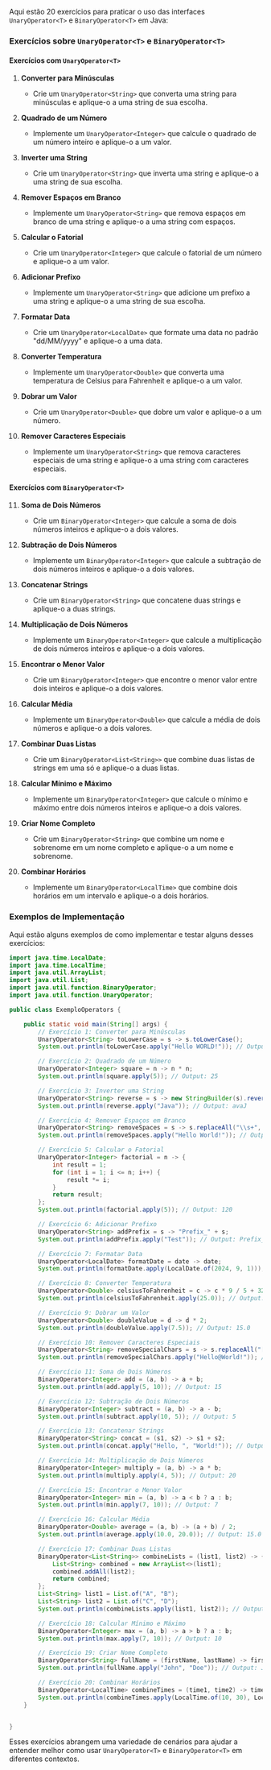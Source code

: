Aqui estão 20 exercícios para praticar o uso das interfaces `UnaryOperator<T>` e `BinaryOperator<T>` em Java:

### Exercícios sobre `UnaryOperator<T>` e `BinaryOperator<T>`

#### Exercícios com `UnaryOperator<T>`

1. **Converter para Minúsculas**
    - Crie um `UnaryOperator<String>` que converta uma string para minúsculas e aplique-o a uma string de sua escolha.

2. **Quadrado de um Número**
    - Implemente um `UnaryOperator<Integer>` que calcule o quadrado de um número inteiro e aplique-o a um valor.

3. **Inverter uma String**
    - Crie um `UnaryOperator<String>` que inverta uma string e aplique-o a uma string de sua escolha.

4. **Remover Espaços em Branco**
    - Implemente um `UnaryOperator<String>` que remova espaços em branco de uma string e aplique-o a uma string com
      espaços.

5. **Calcular o Fatorial**
    - Crie um `UnaryOperator<Integer>` que calcule o fatorial de um número e aplique-o a um valor.

6. **Adicionar Prefixo**
    - Implemente um `UnaryOperator<String>` que adicione um prefixo a uma string e aplique-o a uma string de sua
      escolha.

7. **Formatar Data**
    - Crie um `UnaryOperator<LocalDate>` que formate uma data no padrão "dd/MM/yyyy" e aplique-o a uma data.

8. **Converter Temperatura**
    - Implemente um `UnaryOperator<Double>` que converta uma temperatura de Celsius para Fahrenheit e aplique-o a um
      valor.

9. **Dobrar um Valor**
    - Crie um `UnaryOperator<Double>` que dobre um valor e aplique-o a um número.

10. **Remover Caracteres Especiais**
    - Implemente um `UnaryOperator<String>` que remova caracteres especiais de uma string e aplique-o a uma string com
      caracteres especiais.

#### Exercícios com `BinaryOperator<T>`

11. **Soma de Dois Números**
    - Crie um `BinaryOperator<Integer>` que calcule a soma de dois números inteiros e aplique-o a dois valores.

12. **Subtração de Dois Números**
    - Implemente um `BinaryOperator<Integer>` que calcule a subtração de dois números inteiros e aplique-o a dois
      valores.

13. **Concatenar Strings**
    - Crie um `BinaryOperator<String>` que concatene duas strings e aplique-o a duas strings.

14. **Multiplicação de Dois Números**
    - Implemente um `BinaryOperator<Integer>` que calcule a multiplicação de dois números inteiros e aplique-o a dois
      valores.

15. **Encontrar o Menor Valor**
    - Crie um `BinaryOperator<Integer>` que encontre o menor valor entre dois inteiros e aplique-o a dois valores.

16. **Calcular Média**
    - Implemente um `BinaryOperator<Double>` que calcule a média de dois números e aplique-o a dois valores.

17. **Combinar Duas Listas**
    - Crie um `BinaryOperator<List<String>>` que combine duas listas de strings em uma só e aplique-o a duas listas.

18. **Calcular Mínimo e Máximo**
    - Implemente um `BinaryOperator<Integer>` que calcule o mínimo e máximo entre dois números inteiros e aplique-o a
      dois valores.

19. **Criar Nome Completo**
    - Crie um `BinaryOperator<String>` que combine um nome e sobrenome em um nome completo e aplique-o a um nome e
      sobrenome.

20. **Combinar Horários**
    - Implemente um `BinaryOperator<LocalTime>` que combine dois horários em um intervalo e aplique-o a dois horários.

### Exemplos de Implementação

Aqui estão alguns exemplos de como implementar e testar alguns desses exercícios:

```java
import java.time.LocalDate;
import java.time.LocalTime;
import java.util.ArrayList;
import java.util.List;
import java.util.function.BinaryOperator;
import java.util.function.UnaryOperator;

public class ExemploOperators {

    public static void main(String[] args) {
        // Exercício 1: Converter para Minúsculas
        UnaryOperator<String> toLowerCase = s -> s.toLowerCase();
        System.out.println(toLowerCase.apply("Hello WORLD!")); // Output: hello world!

        // Exercício 2: Quadrado de um Número
        UnaryOperator<Integer> square = n -> n * n;
        System.out.println(square.apply(5)); // Output: 25

        // Exercício 3: Inverter uma String
        UnaryOperator<String> reverse = s -> new StringBuilder(s).reverse().toString();
        System.out.println(reverse.apply("Java")); // Output: avaJ

        // Exercício 4: Remover Espaços em Branco
        UnaryOperator<String> removeSpaces = s -> s.replaceAll("\\s+", "");
        System.out.println(removeSpaces.apply("Hello World!")); // Output: HelloWorld!

        // Exercício 5: Calcular o Fatorial
        UnaryOperator<Integer> factorial = n -> {
            int result = 1;
            for (int i = 1; i <= n; i++) {
                result *= i;
            }
            return result;
        };
        System.out.println(factorial.apply(5)); // Output: 120

        // Exercício 6: Adicionar Prefixo
        UnaryOperator<String> addPrefix = s -> "Prefix_" + s;
        System.out.println(addPrefix.apply("Test")); // Output: Prefix_Test

        // Exercício 7: Formatar Data
        UnaryOperator<LocalDate> formatDate = date -> date;
        System.out.println(formatDate.apply(LocalDate.of(2024, 9, 1))); // Output: 2024-09-01

        // Exercício 8: Converter Temperatura
        UnaryOperator<Double> celsiusToFahrenheit = c -> c * 9 / 5 + 32;
        System.out.println(celsiusToFahrenheit.apply(25.0)); // Output: 77.0

        // Exercício 9: Dobrar um Valor
        UnaryOperator<Double> doubleValue = d -> d * 2;
        System.out.println(doubleValue.apply(7.5)); // Output: 15.0

        // Exercício 10: Remover Caracteres Especiais
        UnaryOperator<String> removeSpecialChars = s -> s.replaceAll("[^a-zA-Z0-9]", "");
        System.out.println(removeSpecialChars.apply("Hello@World!")); // Output: HelloWorld

        // Exercício 11: Soma de Dois Números
        BinaryOperator<Integer> add = (a, b) -> a + b;
        System.out.println(add.apply(5, 10)); // Output: 15

        // Exercício 12: Subtração de Dois Números
        BinaryOperator<Integer> subtract = (a, b) -> a - b;
        System.out.println(subtract.apply(10, 5)); // Output: 5

        // Exercício 13: Concatenar Strings
        BinaryOperator<String> concat = (s1, s2) -> s1 + s2;
        System.out.println(concat.apply("Hello, ", "World!")); // Output: Hello, World!

        // Exercício 14: Multiplicação de Dois Números
        BinaryOperator<Integer> multiply = (a, b) -> a * b;
        System.out.println(multiply.apply(4, 5)); // Output: 20

        // Exercício 15: Encontrar o Menor Valor
        BinaryOperator<Integer> min = (a, b) -> a < b ? a : b;
        System.out.println(min.apply(7, 10)); // Output: 7

        // Exercício 16: Calcular Média
        BinaryOperator<Double> average = (a, b) -> (a + b) / 2;
        System.out.println(average.apply(10.0, 20.0)); // Output: 15.0

        // Exercício 17: Combinar Duas Listas
        BinaryOperator<List<String>> combineLists = (list1, list2) -> {
            List<String> combined = new ArrayList<>(list1);
            combined.addAll(list2);
            return combined;
        };
        List<String> list1 = List.of("A", "B");
        List<String> list2 = List.of("C", "D");
        System.out.println(combineLists.apply(list1, list2)); // Output: [A, B, C, D]

        // Exercício 18: Calcular Mínimo e Máximo
        BinaryOperator<Integer> max = (a, b) -> a > b ? a : b;
        System.out.println(max.apply(7, 10)); // Output: 10

        // Exercício 19: Criar Nome Completo
        BinaryOperator<String> fullName = (firstName, lastName) -> firstName + " " + lastName;
        System.out.println(fullName.apply("John", "Doe")); // Output: John Doe

        // Exercício 20: Combinar Horários
        BinaryOperator<LocalTime> combineTimes = (time1, time2) -> time1.plusHours(time2.getHour()).plusMinutes(time2.getMinute());
        System.out.println(combineTimes.apply(LocalTime.of(10, 30), LocalTime.of(1, 45))); // Output: 12:15
    }


}
```

Esses exercícios abrangem uma variedade de cenários para ajudar a entender melhor como usar `UnaryOperator<T>`
e `BinaryOperator<T>` em diferentes contextos.